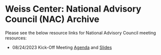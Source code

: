 # Weiss Center: National Advisory Council (NAC) Archive
Please see the below resource links for National Advisory Council meeting resources:
 - 08/24/2023 Kick-Off Meeting [Agenda]() and [Slides]()
